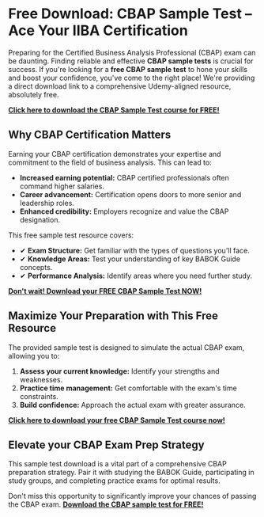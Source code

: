 # Free Download: CBAP Sample Test – Ace Your IIBA Certification

Preparing for the Certified Business Analysis Professional (CBAP) exam can be daunting. Finding reliable and effective **CBAP sample tests** is crucial for success. If you're looking for a **free CBAP sample test** to hone your skills and boost your confidence, you've come to the right place! We're providing a direct download link to a comprehensive Udemy-aligned resource, absolutely free.

[**Click here to download the CBAP Sample Test course for FREE!**](https://udemywork.com/cbap-sample-test)

## Why CBAP Certification Matters

Earning your CBAP certification demonstrates your expertise and commitment to the field of business analysis. This can lead to:

*   **Increased earning potential:** CBAP certified professionals often command higher salaries.
*   **Career advancement:** Certification opens doors to more senior and leadership roles.
*   **Enhanced credibility:** Employers recognize and value the CBAP designation.

This free sample test resource covers:

*   ✔ **Exam Structure:** Get familiar with the types of questions you'll face.
*   ✔ **Knowledge Areas:** Test your understanding of key BABOK Guide concepts.
*   ✔ **Performance Analysis:** Identify areas where you need further study.

[**Don't wait! Download your FREE CBAP Sample Test NOW!**](https://udemywork.com/cbap-sample-test)

## Maximize Your Preparation with This Free Resource

The provided sample test is designed to simulate the actual CBAP exam, allowing you to:

1.  **Assess your current knowledge:** Identify your strengths and weaknesses.
2.  **Practice time management:** Get comfortable with the exam's time constraints.
3.  **Build confidence:** Approach the actual exam with greater assurance.

[**Click here to download your free CBAP Sample Test course now!**](https://udemywork.com/cbap-sample-test)

## Elevate your CBAP Exam Prep Strategy

This sample test download is a vital part of a comprehensive CBAP preparation strategy. Pair it with studying the BABOK Guide, participating in study groups, and completing practice exams for optimal results.

Don't miss this opportunity to significantly improve your chances of passing the CBAP exam. [**Download the CBAP sample test for FREE!**](https://udemywork.com/cbap-sample-test)
